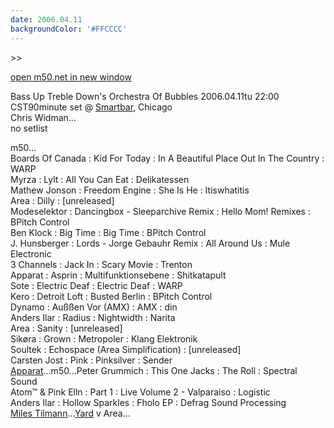 ```yaml
---
date: 2006.04.11
backgroundColor: '#FFCCCC'
---
```


\>>

[open m50.net in new window  
](http://m50.net/)


Bass Up Treble Down's Orchestra Of Bubbles 2006.04.11tu 22:00 CST90minute set @ [Smartbar](http://www.wnur.org/), Chicago  
Chris Widman...  
no setlist  

m50...  
Boards Of Canada : Kid For Today : In A Beautiful Place Out In The Country : WARP  
Myrza : Lylt : All You Can Eat : Delikatessen  
Mathew Jonson : Freedom Engine : She Is He : Itiswhatitis  
Area : Dilly : \[unreleased\]  
Modeselektor : Dancingbox - Sleeparchive Remix : Hello Mom! Remixes : BPitch Control  
Ben Klock : Big Time : Big Time : BPitch Control  
J. Hunsberger : Lords - Jorge Gebauhr Remix : All Around Us : Mule Electronic  
3 Channels : Jack In : Scary Movie : Trenton  
Apparat : Asprin : Multifunktionsebene : Shitkatapult  
Sote : Electric Deaf : Electric Deaf : WARP  
Kero : Detroit Loft : Busted Berlin : BPitch Control  
Dynamo : Außßen Vor (AMX) : AMX : din  
Anders Ilar : Radius : Nightwidth : Narita  
Area : Sanity : \[unreleased\]  
Sikøra : Grown : Metropoler : Klang Elektronik  
Soultek : Echospace (Area Simplification) : \[unreleased\]  
Carsten Jost : Pink : Pinksilver : Sender  
[Apparat](http://www.apparat.net/)...m50...Peter Grummich : This One Jacks : The Roll : Spectral Sound  
Atom™ & Pink Elln : Part 1 : Live Volume 2 - Valparaiso : Logistic  
Anders Ilar : Hollow Sparkles : Fholo EP : Defrag Sound Processing  
[Miles Tilmann](http://www.webhole.com/)...[Yard](http://yard.tandjrec.com/) v Area...